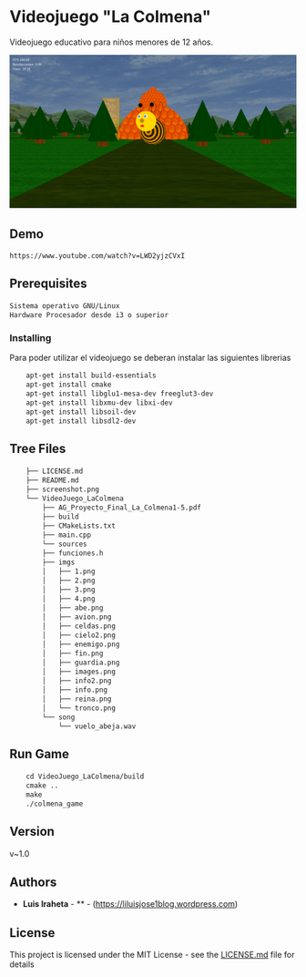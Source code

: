 # Videojuego "La Colmena"

Videojuego educativo para niños menores de 12 años.

![alt text](screenshot.png)

## Demo
```
https://www.youtube.com/watch?v=LWD2yjzCVxI
```

## Prerequisites


```
Sistema operativo GNU/Linux
Hardware Procesador desde i3 o superior 
```

### Installing

Para poder utilizar el videojuego se deberan instalar las siguientes librerias


```
	apt-get install build-essentials
	apt-get install cmake
	apt-get install libglu1-mesa-dev freeglut3-dev
	apt-get install libxmu-dev libxi-dev
	apt-get install libsoil-dev
	apt-get install libsdl2-dev
```

## Tree Files
```
	├── LICENSE.md
	├── README.md
	├── screenshot.png
	└── VideoJuego_LaColmena
	    ├── AG_Proyecto_Final_La_Colmena1-5.pdf
	    ├── build
	    ├── CMakeLists.txt
	    ├── main.cpp
	    └── sources
		├── funciones.h
		├── imgs
		│   ├── 1.png
		│   ├── 2.png
		│   ├── 3.png
		│   ├── 4.png
		│   ├── abe.png
		│   ├── avion.png
		│   ├── celdas.png
		│   ├── cielo2.png
		│   ├── enemigo.png
		│   ├── fin.png
		│   ├── guardia.png
		│   ├── images.png
		│   ├── info2.png
		│   ├── info.png
		│   ├── reina.png
		│   └── tronco.png
		└── song
		    └── vuelo_abeja.wav
```
## Run Game
```
	cd VideoJuego_LaColmena/build
	cmake ..
	make
	./colmena_game

```


## Version

v~1.0

## Authors

* **Luis Iraheta** - **  - (https://liluisjose1blog.wordpress.com)


## License

This project is licensed under the MIT License - see the [LICENSE.md](LICENSE.md) file for details

